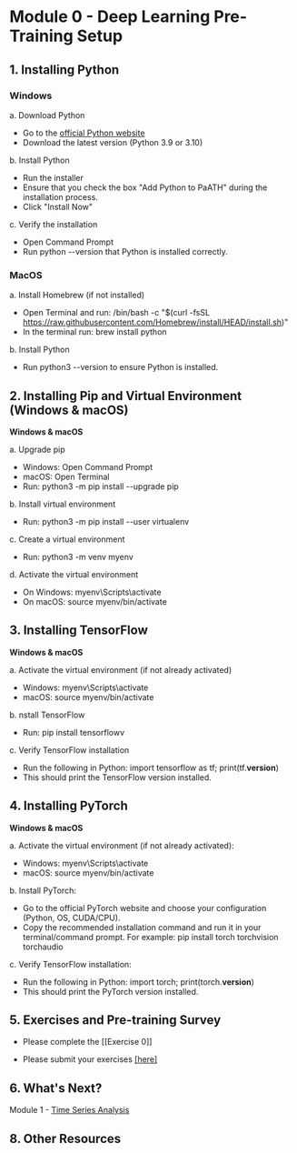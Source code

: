 # Module 0 - Deep Learning Pre-Training Setup
## 1. Installing Python
### Windows
a. Download Python
   - Go to the [official Python website](https://www.python.org/downloads/)
   - Download the latest version (Python 3.9 or 3.10)

b. Install Python
   - Run the installer
   - Ensure that you check the box "Add Python to PaATH" during the installation process.
   - Click "Install Now"
  
c. Verify the installation
   - Open Command Prompt
   - Run python --version that Python is installed correctly. <br>

### MacOS
a. Install Homebrew (if not installed)
   - Open Terminal and run: /bin/bash -c "$(curl -fsSL https://raw.githubusercontent.com/Homebrew/install/HEAD/install.sh)"
   - In the terminal run: brew install python

b. Install Python
   - Run python3 --version to ensure Python is installed.  <br> 


## 2. Installing Pip and Virtual Environment (Windows & macOS)

**Windows & macOS**  <br>

a. Upgrade pip
   - Windows: Open Command Prompt
   - macOS: Open Terminal
   - Run: python3 -m pip install --upgrade pip

b. Install virtual environment
   - Run: python3 -m pip install --user virtualenv

c. Create a virtual environment
   - Run: python3 -m venv myenv

d. Activate the virtual environment
   - On Windows: myenv\Scripts\activate
   - On macOS: source myenv/bin/activate


## 3. Installing TensorFlow

**Windows & macOS**  <br>

a. Activate the virtual environment (if not already activated)
   - Windows: myenv\Scripts\activate
   - macOS: source myenv/bin/activate

b. nstall TensorFlow
   - Run: pip install tensorflowv

c. Verify TensorFlow installation
   - Run the following in Python: import tensorflow as tf; print(tf.__version__)
   - This should print the TensorFlow version installed.


## 4. Installing PyTorch

**Windows & macOS**  <br>

a. Activate the virtual environment (if not already activated):
   - Windows: myenv\Scripts\activate
   - macOS: source myenv/bin/activate

b. Install PyTorch:
   - Go to the official PyTorch website and choose your configuration (Python, OS, CUDA/CPU).
   - Copy the recommended installation command and run it in your terminal/command prompt. For example: pip install torch torchvision torchaudio

c. Verify TensorFlow installation:
   - Run the following in Python: import torch; print(torch.__version__)
   - This should print the PyTorch version installed.
 

## 5. Exercises and Pre-training Survey

- Please complete the [[Exercise 0]]

- Please submit your exercises [[here]](https://github.com/SERVIR-WA/GALUP/issues/new?assignees=Achidago&labels=Exercise+W4M0&template=Exercise0Template.md&title=Workshop+4+exercise+0+%5Breplace+with+your+name%5D)

## 6. What's Next?

Module 1 - [Time Series Analysis](module1.md)

## 8. Other Resources



